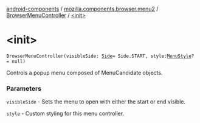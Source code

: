 [android-components](../../index.md) / [mozilla.components.browser.menu2](../index.md) / [BrowserMenuController](index.md) / [&lt;init&gt;](./-init-.md)

# &lt;init&gt;

`BrowserMenuController(visibleSide: `[`Side`](../../mozilla.components.concept.menu/-side/index.md)` = Side.START, style: `[`MenuStyle`](../../mozilla.components.concept.menu/-menu-style/index.md)`? = null)`

Controls a popup menu composed of MenuCandidate objects.

### Parameters

`visibleSide` - Sets the menu to open with either the start or end visible.

`style` - Custom styling for this menu controller.